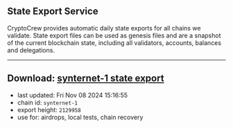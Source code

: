 ## State Export Service
CryptoCrew provides automatic daily state exports for all chains we validate. State export files can be used as genesis files and are a snapshot of the current blockchain state, including all validators, accounts, balances and delegations.

---
**Download: [synternet-1 state export](https://dl-eu2.ccvalidators.com/SERVICE/synternet/synternet-1_export_2129958.json)**
---

- last updated: Fri Nov 08 2024 15:16:55
- chain id: `synternet-1`
- export height: `2129958`
- use for: airdrops, local tests, chain recovery
